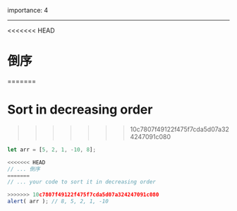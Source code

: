importance: 4

---

<<<<<<< HEAD
# 倒序
=======
# Sort in decreasing order
>>>>>>> 10c7807f49122f475f7cda5d07a324247091c080

```js
let arr = [5, 2, 1, -10, 8];

<<<<<<< HEAD
// ... 倒序
=======
// ... your code to sort it in decreasing order

>>>>>>> 10c7807f49122f475f7cda5d07a324247091c080
alert( arr ); // 8, 5, 2, 1, -10
```

